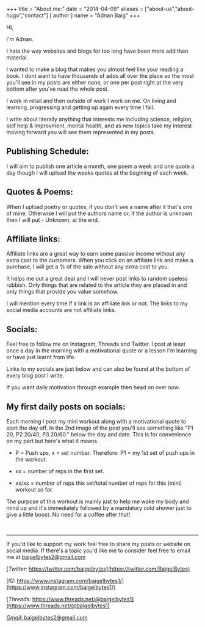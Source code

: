 +++
title = "About me:"
date = "2014-04-09"
aliases = ["about-us","about-hugo","contact"]
[ author ]
  name = "Adnan Baig"
+++

Hi, 

I'm Adnan. 

I hate the way websites and blogs for too long have been more add than material.

I wanted to make a blog that makes you almost feel like your reading a book. I dont want to have thousands of adds all over the place so the most you'll see in my posts are either none, or one per post right at the very bottom after you've read the whole post.

I work in retail and then outside of work I work on me. On living and learning, progressing and getting up again every time I fail.

I write about literally anything that interests me including science, religion, self help & improvment, mental health, and as new topics take my interest moving forward you will see them represented in my posts.

## Publishing Schedule:

I will aim to publish one article a month, one poem a week and one quote a day though I will upload the weeks quotes at the begining of each week.

## Quotes & Poems:

When I upload poetry or quotes, if you don't see a name after it that's one of mine. Otherwise I will put the authors name or, if the author is unknown then I will put - Unknown, at the end.

## Affiliate links:

Affiliate links are a great way to earn some passive income without any extra cost to the customers. When you click on an affiliate link and make a purchase, I will get a % of the sale without any extra cost to you.

It helps me out a great deal and I will never post links to random useless rubbish. Only things that are related to the article they are placed in and only things that provide you value somehow.

I will mention every time if a link is an affiliate link or not. The links to my social media accounts are not affiliate links.


## Socials:

Feel free to follow me on Instagram, Threads and Twitter. I post at least once a day in the morning with a motivational quote or a lesson I'm learning or have just learnt from life.

Links to my socials are just below and can also be found at the bottom of every blog post I write.

If you want daily motivation through example then head on over now.


## My first daily posts on socials:

Each morning I post my mini workout along with a motivational quote to start the day off. In the 2nd image of the post you'll see something like "P1 20, P2 20/40, P3 20/60." below the day and date. This is for convenience on my part but here's what it means.

* P = Push ups, x = set number. Therefore: P1 = my 1st set of push ups in the workout.

* xx = number of reps in the first set.

* xx/xx = number of reps this set/total number of reps for this (mini) workout so far.

The purpose of this workout is mainly just to help me wake my body and mind up and it's immediately followed by a mandatory cold shower just to give a little boost. No need for a coffee after that!


&nbsp;

---

If you'd like to support my work feel free to share my posts or website on social media. If there's a topic you'd like me to consider feel free to email me at baigelbytes2@gmail.com


[*Twitter:* https://twitter.com/baigelbytes](https://twitter.com/BaigelBytes)

[*IG:* https://www.instagram.com/baigelbytes1/](https://www.instagram.com/baigelbytes1/)

[*Threads:* https://www.threads.net/@baigelbytes1](https://www.threads.net/@baigelbytes1)

[*Gmail:* baigelbytes2@gmail.com](baigelbytes2@gmail.com)

